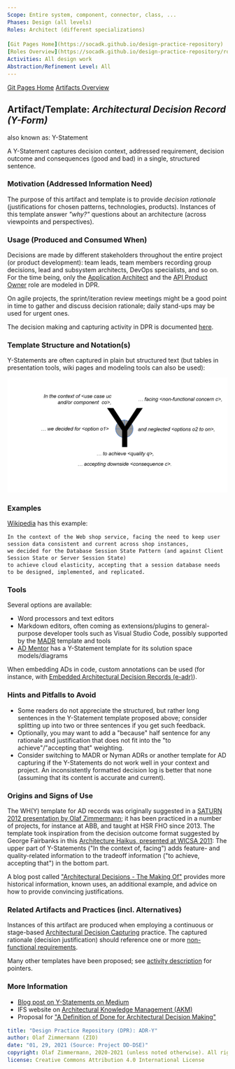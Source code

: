 ```yaml
---
Scope: Entire system, component, connector, class, ...
Phases: Design (all levels) 
Roles: Architect (different specializations)

[Git Pages Home](https://socadk.github.io/design-practice-repository)
[Roles Overview](https://socadk.github.io/design-practice-repository/roles)
Activities: All design work
Abstraction/Refinement Level: All
---
```


[Git Pages Home](https://socadk.github.io/design-practice-repository)
[Artifacts Overview](https://socadk.github.io/design-practice-repository/artifact-templates)


Artifact/Template: *Architectural Decision Record (Y-Form)*
------------------------------------------------------------
also known as: Y-Statement

A Y-Statement captures decision context, addressed requirement, decision outcome and consequences (good and bad) in a single, structured sentence.

### Motivation (Addressed Information Need) 
The purpose of this artifact and template is to provide *decision rationale* (justifications for chosen patterns, technologies, products). Instances of this template answer *"why?"* questions about an architecture (across viewpoints and perspectives).


### Usage (Produced and Consumed When)
Decisions are made by different stakeholders throughout the entire project (or product development): team leads, team members recording group decisions, lead and subsystem architects, DevOps specialists, and so on. For the time being, only the [Application Architect](../roles/DPR-ApplicationArchitectRole.md) and the [API Product Owner](../roles/SDPR-APIProductOwner.md) role are modeled in DPR.

On agile projects, the sprint/iteration review meetings might be a good point in time to gather and discuss decision rationale; daily stand-ups may be used for urgent ones.

The decision making and capturing activity in DPR is documented [here](../activities/DPR-ArchitecturalDecisionCapturing.md).


### Template Structure and Notation(s)
Y-Statements are often captured in plain but structured text (but tables in presentation tools, wiki pages and modeling tools can also be used):

![](./images/ADCaptureYTemplate.png)

<!-- TODO: check consistency of author names; DONE: feature tradeoff character of bottom half more -->

### Examples
[Wikipedia](https://en.wikipedia.org/wiki/Architectural_decision#Examples) has this example:

~~~
In the context of the Web shop service, facing the need to keep user session data consistent and current across shop instances, 
we decided for the Database Session State Pattern (and against Client Session State or Server Session State)
to achieve cloud elasticity, accepting that a session database needs to be designed, implemented, and replicated. 
~~~


### Tools
Several options are available: 

* Word processors and text editors
* Markdown editors, often coming as extensions/plugins to general-purpose developer tools such as Visual Studio Code, possibly supported by the [MADR](https://github.com/adr/madr) template and tools
* [AD Mentor](https://www.ifs.hsr.ch/index.php?id=13201&L=4) has a Y-Statement template for its solution space models/diagrams

When embedding ADs in code, custom annotations can be used (for instance, with [Embedded Architectural Decision Records (e-adr)](https://github.com/adr/e-adr)).


### Hints and Pitfalls to Avoid

* Some readers do not appreciate the structured, but rather long sentences in the Y-Statement template proposed above; consider splitting up into two or three sentences if you get such feedback.
* Optionally, you may want to add a "because" half sentence for any rationale and justification that does not fit into the "to achieve"/"accepting that" weighting. 
* Consider switching to MADR or Nyman ADRs or another template for AD capturing if the Y-Statements do not work well in your context and project. An inconsistently formatted decision log is better that none (assuming that its content is accurate and current).


### Origins and Signs of Use
The WH(Y) template for AD records was originally suggested in a [SATURN 2012 presentation by Olaf Zimmermann](https://resources.sei.cmu.edu/library/asset-view.cfm?assetid=31345); it has been practiced in a number of projects, for instance at ABB, and taught at HSR FHO since 2013. The template took inspiration from the decision outcome format suggested by George Fairbanks in this [Architecture Haikus, presented at WICSA 2011](https://www.georgefairbanks.com/blog/comparch-wicsa-2011-panel-discussion-and-haiku-tutorial/): The upper part of Y-Statements ("In the context of, facing") adds feature- and quality-related information to the tradeoff information ("to achieve, accepting that") in the bottom part.

A blog post called ["Architectural Decisions - The Making Of"](https://ozimmer.ch/practices/2020/04/27/ArchitectureDecisionMaking.html) provides more historical information, known uses, an additional example, and advice on how to provide convincing justifications.

<!-- 
### Performing Role(s)

* [Application Architect](../roles/DPR-ApplicationArchitectRole.md)
* [API Product Owner](../roles/SDPR-APIProductOwner.md)
* Any other decision maker and technical leader
-->

### Related Artifacts and Practices (incl. Alternatives)
Instances of this artifact are produced when employing a continuous or stage-based [Architectural Decision Capturing](../artifacts-activities/DPR-ArchitecturalDecisionCapturing.md) practice. The captured rationale (decision justification) should reference one or more [non-functional requirements](../artifacts-activities/DPR-SMART-NFR-Elicitation.md).

Many other templates have been proposed; see [activity description](../activities/DPR-ArchitecturalDecisionCapturing.md) for pointers.


### More Information

* [Blog post on Y-Statements on Medium](https://medium.com/@docsoc/y-statements-10eb07b5a177)
* IFS website on [Architectural Knowledge Management (AKM)](https://www.ifs.hsr.ch/index.php?id=13191&L=4) 
* Proposal for ["A Definition of Done for Architectural Decision Making"](https://ozimmer.ch/practices/2020/05/22/ADDefinitionOfDone.html)


```yaml
title: "Design Practice Repository (DPR): ADR-Y"
author: Olaf Zimmermann (ZIO)
date: "01, 29, 2021 (Source: Project DD-DSE)"
copyright: Olaf Zimmermann, 2020-2021 (unless noted otherwise). All rights reserved.
license: Creative Commons Attribution 4.0 International License
```

